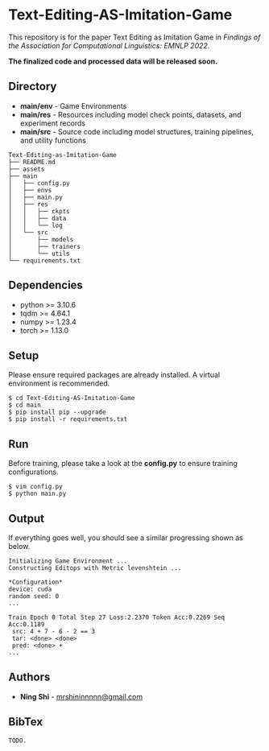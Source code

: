 # Text-Editing-AS-Imitation-Game

This repository is for the paper Text Editing as Imitation Game in *Findings of the Association for Computational Linguistics: EMNLP 2022*.

**The finalized code and processed data will be released soon.**

## Directory
+ **main/env** - Game Environments
+ **main/res** - Resources including model check points, datasets, and experiment records
+ **main/src** - Source code including model structures, training pipelines, and utility functions
```
Text-Editing-as-Imitation-Game
├── README.md
├── assets
├── main
│   ├── config.py
│   ├── envs
│   ├── main.py
│   ├── res
│   │   ├── ckpts
│   │   ├── data
│   │   └── log
│   └── src
│       ├── models
│       ├── trainers
│       └── utils
└── requirements.txt
```

## Dependencies
+ python >= 3.10.6
+ tqdm >= 4.64.1
+ numpy >= 1.23.4
+ torch >= 1.13.0

## Setup
Please ensure required packages are already installed. A virtual environment is recommended.
```
$ cd Text-Editing-AS-Imitation-Game
$ cd main
$ pip install pip --upgrade
$ pip install -r requirements.txt
```

## Run
Before training, please take a look at the **config.py** to ensure training configurations.
```
$ vim config.py
$ python main.py
```

## Output
If everything goes well, you should see a similar progressing shown as below.
```
Initializing Game Environment ...
Constructing Editops with Metric levenshtein ...

*Configuration*
device: cuda
random seed: 0
...

Train Epoch 0 Total Step 27 Loss:2.2370 Token Acc:0.2269 Seq Acc:0.1189
 src: 4 + 7 - 6 - 2 == 3
 tar: <done> <done>
 pred: <done> +
...
```

## Authors
* **Ning Shi** - mrshininnnnn@gmail.com

## BibTex
```
TODO.
```

